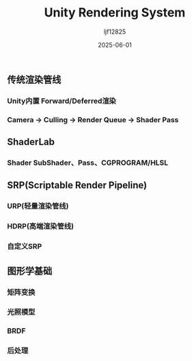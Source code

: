 ﻿---
title: "Unity Rendering System"
date: 2025-06-01
categories: [Note]
tags: [Unity, Rendering]
author: "ljf12825"
summary: Unity Rendering Pipeline, Unity Rendering Resources and Material System, Rendering effects and post-processing system
---
## 传统渲染管线
### Unity内置 Forward/Deferred渲染
### Camera -> Culling -> Render Queue -> Shader Pass

## ShaderLab
### Shader SubShader、Pass、CGPROGRAM/HLSL

## SRP(Scriptable Render Pipeline)
### URP(轻量渲染管线)
### HDRP(高端渲染管线)
### 自定义SRP

## 图形学基础
### 矩阵变换
### 光照模型
### BRDF
### 后处理

